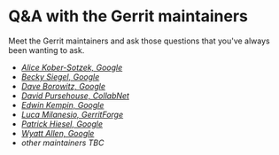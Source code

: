 # Q&A with the Gerrit maintainers

Meet the Gerrit maintainers and ask those questions that
you've always been wanting to ask.

* *[Alice Kober-Sotzek, Google](../speakers.md#aliceks)*
* *[Becky Siegel, Google](../speakers.md#beckysiegel)*
* *[Dave Borowitz, Google](../speakers.md#dborowitz)*
* *[David Pursehouse, CollabNet](../speakers.md#dpursehouse)*
* *[Edwin Kempin, Google](../speakers.md#ekempin)*
* *[Luca Milanesio, GerritForge](../speakers.md#lmilanesio)*
* *[Patrick Hiesel, Google](../speakers.md#hiesel)*
* *[Wyatt Allen, Google](../speakers.md#wyattallen)*
* *other maintainers TBC*
